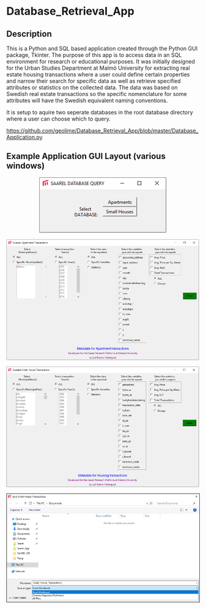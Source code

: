 # Database_Retrieval_App
## Description
This is a Python and SQL based application created through the Python GUI package, Tkinter. 
The purpose of this app is to access data in an SQL environment for research or educational purposes. It was initially designed for the Urban Studies Department at Malmö University for extracting real estate housing transactions where a user could define certain properties and narrow their search for specific data as well as retrieve specified attributes or statistics on the collected data. The data was based on Swedish real estate transactions so the specific nomenclature for some attributes will have the Swedish equivalent naming conventions.

It is setup to aquire two seperate databases in the root database directory where a user can choose which to query.

https://github.com/geolime/Database_Retrieval_App/blob/master/Database_Application.py

## Example Application GUI Layout (various windows)

<p align="center">
  <img src="https://github.com/geolime/Database_Retrieval_App/blob/master/Database_Window.PNG">
 </p>
 <p align="center">
  <img src="https://github.com/geolime/Database_Retrieval_App/blob/master/Apartment_Window.PNG">
 </p>
 <p align="center">
  <img src="https://github.com/geolime/Database_Retrieval_App/blob/master/Small_House_Window.PNG">
 </p>
 <p align="center">
  <img border=1 src="https://github.com/geolime/Database_Retrieval_App/blob/master/Save_As_Type.PNG">
 </p>
